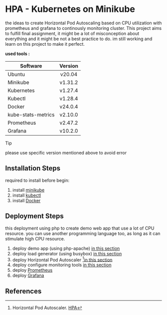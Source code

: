 # HPA - Kubernetes on Minikube

the ideas to create Horizontal Pod Autoscaling based on CPU utilization with prometheus and grafana to continously monitoring cluster. This project aims to fulfill final assignment, it might be a lot of misconception about everything and it might be not a best practice to do. im still working and learn on this project to make it perfect. 

**used tools :**

| Software | Version |
| ------------- | :-------------: |
| Ubuntu  | v20.04  |
| Minikube  | v1.31.2  |
| Kubernetes  | v1.27.4  |
| Kubectl  | v1.28.4  |
| Docker  | v24.0.4 |
| kube-stats-metrics  | v2.10.0  |
| Prometheus  | v2.47.2  |
| Grafana  | v10.2.0  |

> [!TIP]
> please use specific version mentioned above to avoid error

## Installation Steps
required to install before begin:
1. install [minikube](https://minikube.sigs.k8s.io/docs/start/)
2. install [kubectl](https://kubernetes.io/docs/tasks/tools/)
3. install [Docker](https://docs.docker.com/engine/install/)


## Deployment Steps
this deployment using php to create demo web app that use a lot of CPU resource. you can use another programming language too, as long as it can stimulate high CPU resource.
1. deploy demo app (using php-apache) [in this section](https://github.com/kurniawaanr/HPA/tree/main/deployment/php-apache)
2. deploy load generator (using busybox) [in this section](https://github.com/kurniawaanr/HPA/tree/main/deployment/loadtest)
3. deploy Horizontal Pod Autoscaler [^1][in this section](https://github.com/kurniawaanr/HPA/tree/main/autoscaler)
4. deploy configure monitoring tools [in this section](https://github.com/kurniawaanr/HPA/tree/main/deployment/monitoring)
5. deploy [Prometheus](https://github.com/kurniawaanr/HPA/tree/main/deployment/monitoring/prometheus)
6. deploy [Grafana](https://github.com/kurniawaanr/HPA/tree/main/deployment/monitoring/grafana)

## References
[^1]: Horizontal Pod Autoscaler. [HPA](https://kubernetes.io/docs/tasks/run-application/horizontal-pod-autoscale-walkthrough/)
